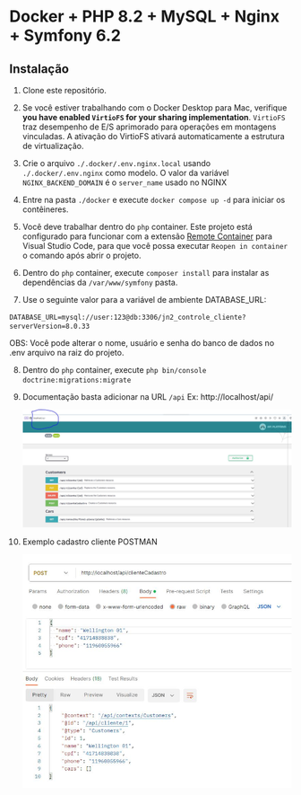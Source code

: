 # Docker + PHP 8.2 + MySQL + Nginx + Symfony 6.2

## Instalação

1. Clone este repositório.

2. Se você estiver trabalhando com o Docker Desktop para Mac, verifique **you have enabled `VirtioFS` for your sharing implementation**. `VirtioFS` traz desempenho de E/S aprimorado para operações em montagens vinculadas. A ativação do VirtioFS ativará automaticamente a estrutura de virtualização.

3. Crie o arquivo  `./.docker/.env.nginx.local` usando `./.docker/.env.nginx` como modelo. O valor da variável `NGINX_BACKEND_DOMAIN` é o `server_name` usado no NGINX

4. Entre na pasta `./docker` e execute `docker compose up -d` para iniciar os contêineres.

5. Você deve trabalhar dentro do `php` container. Este projeto está configurado para funcionar com a extensão [Remote Container](https://marketplace.visualstudio.com/items?itemName=ms-vscode-remote.remote-containers)  para Visual Studio Code, para que você possa executar `Reopen in container` o comando após abrir o projeto.

6. Dentro do `php` container, execute `composer install` para instalar as dependências da `/var/www/symfony` pasta.

7. Use o seguinte valor para a variável de ambiente DATABASE_URL:

```
DATABASE_URL=mysql://user:123@db:3306/jn2_controle_cliente?serverVersion=8.0.33
```

OBS: Você pode alterar o nome, usuário e senha do banco de dados no .env arquivo na raiz do projeto.


8. Dentro do `php` container, execute `php bin/console doctrine:migrations:migrate`


9. Documentação basta adicionar na URL `/api`
    Ex: http://localhost/api/

    <img src="/endpoints.JPG" width="500">


9. Exemplo cadastro cliente POSTMAN 

   <img src="/evidencia-cadastro-cliente.JPG" width="500">



